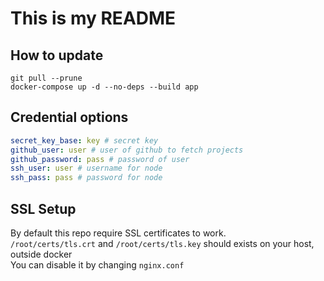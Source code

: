# This is my README

## How to update

```shell script
git pull --prune
docker-compose up -d --no-deps --build app
```

## Credential options

```yaml
secret_key_base: key # secret key
github_user: user # user of github to fetch projects
github_password: pass # password of user
ssh_user: user # username for node
ssh_pass: pass # password for node
```

## SSL Setup

By default this repo require SSL certificates to work.  
`/root/certs/tls.crt` and `/root/certs/tls.key` should
exists on your host, outside docker  
You can disable it by changing `nginx.conf`
